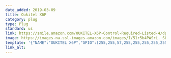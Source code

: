 ```yaml
---
date_added: 2019-03-09
title: Oukitel X6P
category: plug
type: Plug
standard: us
link: https://smile.amazon.com/OUKITEL-X6P-Control-Required-Listed-4/dp/B07JK5MJBK
image: https://images-na.ssl-images-amazon.com/images/I/51r5b4PWSrL._SL1000_.jpg
template: '{"NAME":"OUKITEL X6P","GPIO":[255,255,57,255,255,255,255,255,255,17,255,21,255],"FLAG":0,"BASE":18}' 
link_alt: 
---
```









